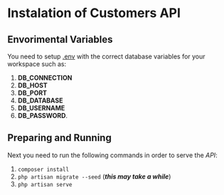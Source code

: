 
# Instalation of Customers API

## Envorimental Variables

You need to setup [.env](.env) with the correct database variables for your workspace such as:
 1. **DB_CONNECTION**
 2. **DB_HOST**
 3. **DB_PORT**
 4. **DB_DATABASE**
 5. **DB_USERNAME**
 6. **DB_PASSWORD**.

## Preparing and Running

Next you need to run the following commands in order to serve the *API*:

1.  ```composer install```
2. ```php artisan migrate --seed``` (***this may take a while***)
3. ```php artisan serve```